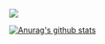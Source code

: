![](https://komarev.com/ghpvc/?username=winpasit&color=green)

[![Anurag's github stats](https://github-readme-stats.vercel.app/api?username=winpasit)](https://github.com/anuraghazra/github-readme-stats)
